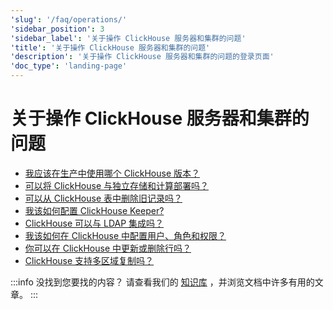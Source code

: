 ```yaml
---
'slug': '/faq/operations/'
'sidebar_position': 3
'sidebar_label': '关于操作 ClickHouse 服务器和集群的问题'
'title': '关于操作 ClickHouse 服务器和集群的问题'
'description': '关于操作 ClickHouse 服务器和集群的问题的登录页面'
'doc_type': 'landing-page'
---
```



# 关于操作 ClickHouse 服务器和集群的问题

- [我应该在生产中使用哪个 ClickHouse 版本？](/faq/operations/production.md)
- [可以将 ClickHouse 与独立存储和计算部署吗？](/faq/operations/separate_storage.md)
- [可以从 ClickHouse 表中删除旧记录吗？](/faq/operations/delete-old-data.md)
- [我该如何配置 ClickHouse Keeper?](/guides/sre/keeper/index.md)
- [ClickHouse 可以与 LDAP 集成吗？](/guides/sre/user-management/configuring-ldap.md)
- [我该如何在 ClickHouse 中配置用户、角色和权限？](/guides/sre/user-management/index.md)
- [你可以在 ClickHouse 中更新或删除行吗？](/guides/developer/mutations.md)
- [ClickHouse 支持多区域复制吗？](/faq/operations/multi-region-replication.md)

:::info 没找到您要找的内容？
请查看我们的 [知识库](/knowledgebase/) ，并浏览文档中许多有用的文章。
:::
